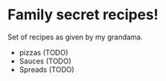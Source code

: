 # Family secret recipes!

Set of recipes as given by my grandama.

- pizzas (TODO)
- Sauces (TODO)
- Spreads (TODO)


